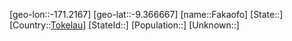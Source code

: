 ﻿---
location: [-9.366667,-171.2167]
type: City
tags:
- geo/City


SpocWebEntityId: 36737
isDeleted: false
confidential: public

---
[geo-lon::-171.2167]
[geo-lat::-9.366667]
[name::Fakaofo]
[State::]
[Country::[Tokelau](geo/Continent/Oceania/Tokelau.md)]
[StateId::]
[Population::]
[Unknown::]

